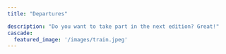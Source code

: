 ```yaml
---
title: "Departures"

description: "Do you want to take part in the next edition? Great!"
cascade:
  featured_image: '/images/train.jpeg'
---
```

